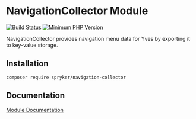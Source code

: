 # NavigationCollector Module
[![Build Status](https://travis-ci.org/spryker/navigation-collector.svg)](https://travis-ci.org/spryker/navigation-collector)
[![Minimum PHP Version](https://img.shields.io/badge/php-%3E%3D%207.3-8892BF.svg)](https://php.net/)

NavigationCollector provides navigation menu data for Yves by exporting it to key-value storage.

## Installation

```
composer require spryker/navigation-collector
```

## Documentation

[Module Documentation](https://academy.spryker.com/developing_with_spryker/module_guide/yves_components/navigation/navigation.html)
